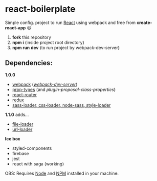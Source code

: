 # react-boilerplate

Simple config. project to run [React](https://reactjs.org) using webpack and free from **create-react-app** :smiley:

1. **fork** this repository
2. **npm i** (inside project root directory)
3. **npm run dev** (to run project by webpack-dev-server)


## Dependencies:
**1.0.0**
- [webpack](https://github.com/webpack/webpack) (*[webpack-dev-server](https://github.com/webpack/webpack-dev-server)*)
- [prop-types](https://github.com/facebook/prop-types) (and *plugin-proposal-class-properties*)
- [react-router](https://github.com/ReactTraining/react-router/tree/master/packages/react-router)
- [redux](https://github.com/reduxjs/redux)
- [sass-loader, css-loader, node-sass, style-loader](https://github.com/webpack-contrib/sass-loader)

**1.1.0** adds...
- [file-loader](https://github.com/webpack-contrib/file-loader)
- [url-loader](https://github.com/webpack-contrib/url-loader)

**Ice box**
- styled-components
- firebase
- jest
- react with saga (working)


OBS: Requires [Node](https://nodejs.org/en/) and [NPM](https://www.npmjs.com) installed in your machine.
